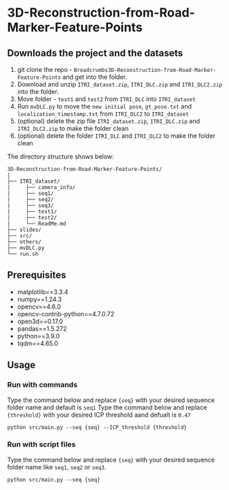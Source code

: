 # 3D-Reconstruction-from-Road-Marker-Feature-Points

## Downloads the project and the datasets
1. git clone the repo - `Breadcrumbs3D-Reconstruction-from-Road-Marker-Feature-Points` and get into the folder.
2. Download and unzip `ITRI_dataset.zip`, `ITRI_DLC.zip` and `ITRI_DLC2.zip` into the folder.
3. Move folder - `test1` and `test2` from `ITRI_DLC` into `ITRI_dataset`
4. Run `mvDLC.py` to move the `new initial pose`, `gt_pose.txt` and `localization_timestamp.txt` from `ITRI_DLC2` to `ITRI_dataset`
5. (optional) delete the zip file `ITRI_dataset.zip`, `ITRI_DLC.zip` and `ITRI_DLC2.zip` to make the folder clean
5. (optional) delete the folder `ITRI_DLC` and `ITRI_DLC2` to make the folder clean

The directory structure shows below:
```
3D-Reconstruction-from-Road-Marker-Feature-Points/
|
├── ITRI_dataset/
|     ├── camera_info/
|     ├── seq1/
|     ├── seq2/
|     ├── seq3/
|     ├── test1/
|     ├── test2/
|     └── ReadMe.md
├── slides/
├── src/
├── others/
├── mvDLC.py
└── run.sh
```

## Prerequisites
* matplotlib==3.3.4
* numpy==1.24.3
* opencv==4.6.0
* opencv-contrib-python==4.7.0.72
* open3d==0.17.0
* pandas==1.5.272
* python==3.9.0
* tqdm==4.65.0

## Usage
### Run with commands
Type the command below and replace `{seq}` with your desired sequence folder name and default is `seq1`
Type the command below and replace `{threshold}` with your desired ICP threshold aand defualt is `0.47`
```
python src/main.py --seq {seq} --ICP_threshold {threshold}
```
### Run with script files
Type the command below and replace `{seq}` with your desired sequence folder name like `seq1`, `seq2` or `seq3`.
```
python src/main.py --seq {seq}
```
